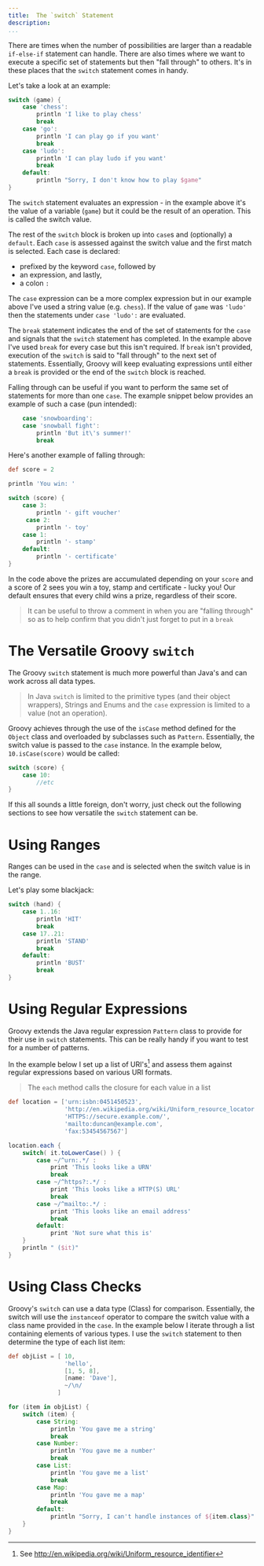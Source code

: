 ```yaml
---
title:	The `switch` Statement
description:	
...
```

There are times when the number of possibilities are larger than a readable `if-else-if` statement can handle. There are also times where we want to execute a specific set of statements but then "fall through" to others. It's in these places that the `switch` statement comes in handy.

Let's take a look at an example:

```groovy
switch (game) {
    case 'chess':
        println 'I like to play chess'
        break
    case 'go': 
        println 'I can play go if you want'
        break
    case 'ludo': 
        println 'I can play ludo if you want'
        break
    default:
        println "Sorry, I don't know how to play $game"
}
```

The `switch` statement evaluates an expression - in the example above it's the value of a variable (`game`) but it could be the result of an operation. This is called the switch value.

The rest of the `switch` block is broken up into `case`s and (optionally) a `default`. Each `case` is assessed against the switch value and the first match is selected. Each case is declared:

- prefixed by the keyword `case`, followed by
- an expression, and lastly,
- a colon `:`

The `case` expression can be a more complex expression but in our example above I've used a string value (e.g. `chess`). If the value of `game` was `'ludo'` then the statements under `case 'ludo':` are evaluated. 

The `break` statement indicates the end of the set of statements for the `case` and signals that the `switch` statement has completed. In the example above I've used `break` for every case but this isn't required. If `break` isn't provided, execution of the `switch` is said to "fall through" to the next set of statements. Essentially, Groovy will keep evaluating expressions until either a `break` is provided or the end of the `switch` block is reached.

Falling through can be useful if you want to perform the same set of statements for more than one `case`. The example snippet below provides an example of such a case (pun intended):

```groovy
    case 'snowboarding':
    case 'snowball fight':
        println 'But it\'s summer!'
        break
```

Here's another example of falling through:

```groovy
def score = 2

println 'You win: '

switch (score) {
    case 3: 
        println '- gift voucher'
     case 2:
        println '- toy'
    case 1:
        println '- stamp'
    default:
        println '- certificate'
}
```

In the code above the prizes are accumulated depending on your `score` and a score of 2 sees you win a toy, stamp and certificate - lucky you! Our default ensures that every child wins a prize, regardless of their score.

>It can be useful to throw a comment in when you are "falling through" so as to help confirm that you didn't just forget to put in a `break`


# The Versatile Groovy `switch`

The Groovy  `switch` statement is much more powerful than Java's and can work across all data types.

>In Java `switch` is limited to the primitive types (and their object wrappers), Strings and Enums and the `case` expression is limited to a value (not an operation).

Groovy achieves through the use of the `isCase` method defined for the `Object` class and overloaded by subclasses such as `Pattern`. Essentially, the switch value is passed to the  `case` instance. In the example below, `10.isCase(score)` would be called:

```groovy
switch (score) {
	case 10:
		//etc
}
```

If this all sounds a little foreign, don't worry, just check out the following sections to see how versatile the `switch` statement can be.

# Using Ranges

Ranges can be used in the `case` and is selected when the switch value is in the range.

Let's play some blackjack:

```groovy
switch (hand) {
    case 1..16:
        println 'HIT'
        break
    case 17..21:
        println 'STAND'
        break
    default:
        println 'BUST'
        break
}
```

# Using Regular Expressions

Groovy extends the Java regular expression `Pattern` class to provide for their use in `switch` statements. This can be really handy if you want to test for a number of patterns.

In the example below I set up a list of URI's[^uri] and assess them against regular expressions based on various URI formats.

>The `each` method calls the closure for each value in a list

```groovy
def location = ['urn:isbn:0451450523', 
                'http://en.wikipedia.org/wiki/Uniform_resource_locator',
                'HTTPS://secure.example.com/',
                'mailto:duncan@example.com',
                'fax:53454567567']

location.each {
    switch( it.toLowerCase() ) {
        case ~/^urn:.*/ :
            print 'This looks like a URN'
            break
        case ~/^https?:.*/ :
            print 'This looks like a HTTP(S) URL'
            break
        case ~/^mailto:.*/ :
            print 'This looks like an email address'
            break
        default:
            print 'Not sure what this is'
    }
    println " ($it)"
}
```

[^uri]: See http://en.wikipedia.org/wiki/Uniform_resource_identifier

# Using Class Checks

Groovy's `switch` can use a data type (Class) for comparison. Essentially, the switch will use the `instanceof` operator to compare the switch value with a class name provided in the `case`. In the example below I iterate through a list containing elements of various types. I use the `switch` statement to then determine the type of each list item:

```groovy
def objList = [ 10, 
                'hello', 
                [1, 5, 8], 
                [name: 'Dave'],
                ~/\n/
              ]

for (item in objList) {
    switch (item) {
        case String:
            println 'You gave me a string'
            break
        case Number: 
            println 'You gave me a number'
            break
        case List:
            println 'You gave me a list'
            break
        case Map:
            println 'You gave me a map'
            break
        default:
            println "Sorry, I can't handle instances of ${item.class}"
    }
}
```
